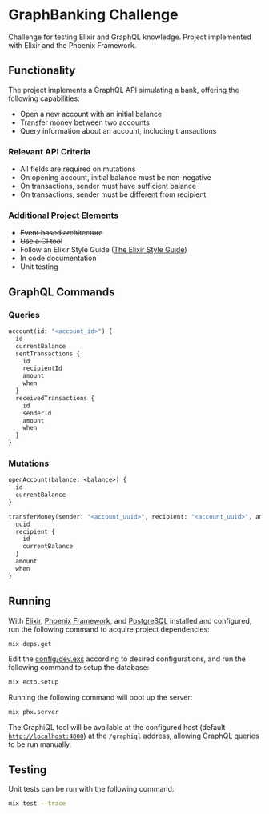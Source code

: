 # GraphBanking Challenge

Challenge for testing Elixir and GraphQL knowledge.
Project implemented with Elixir and the Phoenix Framework.

## Functionality

The project implements a GraphQL API simulating a bank, offering the following capabilities:

- Open a new account with an initial balance
- Transfer money between two accounts
- Query information about an account, including transactions

### Relevant API Criteria

- All fields are required on mutations
- On opening account, initial balance must be non-negative
- On transactions, sender must have sufficient balance
- On transactions, sender must be different from recipient

### Additional Project Elements

- ~~Event based architecture~~
- ~~Use a CI tool~~
- Follow an Elixir Style Guide ([The Elixir Style Guide](https://github.com/christopheradams/elixir_style_guide)) 
- In code documentation
- Unit testing

## GraphQL Commands

### Queries

```graphql
account(id: "<account_id>") {
  id
  currentBalance
  sentTransactions {
    id
    recipientId
    amount
    when
  }
  receivedTransactions {
    id
    senderId
    amount
    when
  }
}
```

### Mutations

```graphql
openAccount(balance: <balance>) {
  id
  currentBalance
}
```
```graphql
transferMoney(sender: "<account_uuid>", recipient: "<account_uuid>", amount: <amount>) {
  uuid
  recipient {
    id
    currentBalance
  }
  amount
  when
}
```

## Running

With [Elixir](https://elixir-lang.org/), [Phoenix Framework](https://www.phoenixframework.org/), and [PostgreSQL](https://www.postgresql.org/)
installed and configured, run the following command to acquire project dependencies:

```sh
mix deps.get
```

Edit the [config/dev.exs](./config/dev.exs) according to desired configurations, and run the following command to setup the database:

```sh
mix ecto.setup
```

Running the following command will boot up the server:

```sh
mix phx.server
```

The GraphiQL tool will be available at the configured host (default [`http://localhost:4000`](http://localhost:4000)) at the `/graphiql` address,
allowing GraphQL queries to be run manually.

## Testing

Unit tests can be run with the following command:

```sh
mix test --trace
```
